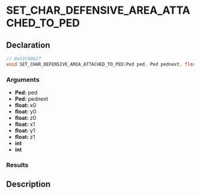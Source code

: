 # SET_CHAR_DEFENSIVE_AREA_ATTACHED_TO_PED

## Declaration
```cpp
// 0x51C00627
void SET_CHAR_DEFENSIVE_AREA_ATTACHED_TO_PED(Ped ped, Ped pednext, float x0, float y0, float z0, float x1, float y1, float z1, int, int);
```

### Arguments
- **Ped:** ped
- **Ped:** pednext
- **float:** x0
- **float:** y0
- **float:** z0
- **float:** x1
- **float:** y1
- **float:** z1
- **int**
- **int**

### Results

## Description
